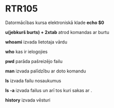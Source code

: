 # RTR105
Datormācības kursa elektroniskā klade
**echo $0**

**u(jebkurš burts) + 2xtab** atrod komandas ar burtu

**whoami** izvada lietotaja vārdu

**who** kas ir ielogojies

**pwd** parāda pašreizējo failu

**man** izvada palīdzību ar doto komandu

**ls** izvada failu nosaukumus

**ls -a** izvada failus un arī tos kuri sakas ar .

**history** izvada vēsturi

